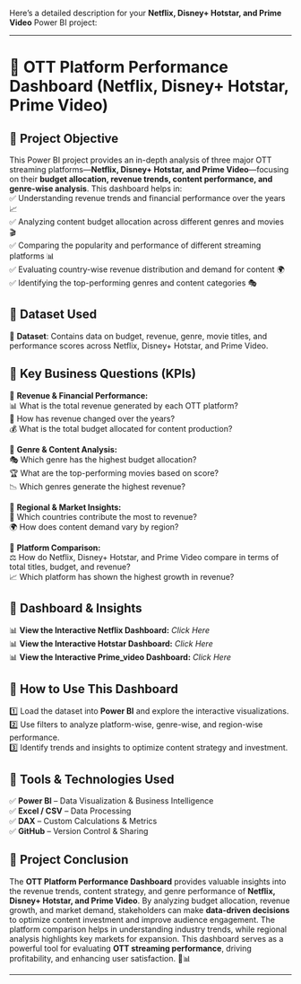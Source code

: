 Here’s a detailed description for your **Netflix, Disney+ Hotstar, and Prime Video** Power BI project:  

---

# 📌 OTT Platform Performance Dashboard (Netflix, Disney+ Hotstar, Prime Video)  

## 📌 Project Objective  
This Power BI project provides an in-depth analysis of three major OTT streaming platforms—**Netflix, Disney+ Hotstar, and Prime Video**—focusing on their **budget allocation, revenue trends, content performance, and genre-wise analysis**. This dashboard helps in:  
✅ Understanding revenue trends and financial performance over the years 📈  
✅ Analyzing content budget allocation across different genres and movies 🎬  
✅ Comparing the popularity and performance of different streaming platforms 📊  
✅ Evaluating country-wise revenue distribution and demand for content 🌍  
✅ Identifying the top-performing genres and content categories 🎭  

## 📌 Dataset Used  
📂 **Dataset**: Contains data on budget, revenue, genre, movie titles, and performance scores across Netflix, Disney+ Hotstar, and Prime Video.  

## 📌 Key Business Questions (KPIs)  

🔹 **Revenue & Financial Performance:**  
📊 What is the total revenue generated by each OTT platform?  
📅 How has revenue changed over the years?  
💰 What is the total budget allocated for content production?  

🔹 **Genre & Content Analysis:**  
🎭 Which genre has the highest budget allocation?  
🏆 What are the top-performing movies based on score?  
📉 Which genres generate the highest revenue?  

🔹 **Regional & Market Insights:**  
📍 Which countries contribute the most to revenue?  
🌍 How does content demand vary by region?  

🔹 **Platform Comparison:**  
⚖️ How do Netflix, Disney+ Hotstar, and Prime Video compare in terms of total titles, budget, and revenue?  
📈 Which platform has shown the highest growth in revenue?  

## 📌 Dashboard & Insights  
📊 **View the Interactive Netflix Dashboard:** *Click Here*  
📊 **View the Interactive Hotstar Dashboard:** *Click Here*  
📊 **View the Interactive Prime_video Dashboard:** *Click Here*  


## 📌 How to Use This Dashboard  
1️⃣ Load the dataset into **Power BI** and explore the interactive visualizations.  
2️⃣ Use filters to analyze platform-wise, genre-wise, and region-wise performance.  
3️⃣ Identify trends and insights to optimize content strategy and investment.  

## 📌 Tools & Technologies Used  
✅ **Power BI** – Data Visualization & Business Intelligence  
✅ **Excel / CSV** – Data Processing  
✅ **DAX** – Custom Calculations & Metrics  
✅ **GitHub** – Version Control & Sharing  

## 📌 Project Conclusion  
The **OTT Platform Performance Dashboard** provides valuable insights into the revenue trends, content strategy, and genre performance of **Netflix, Disney+ Hotstar, and Prime Video**. By analyzing budget allocation, revenue growth, and market demand, stakeholders can make **data-driven decisions** to optimize content investment and improve audience engagement. The platform comparison helps in understanding industry trends, while regional analysis highlights key markets for expansion. This dashboard serves as a powerful tool for evaluating **OTT streaming performance**, driving profitability, and enhancing user satisfaction. 🚀📊  

---
